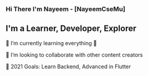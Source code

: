 ### Hi There I'm Nayeem - [NayeemCseMu]

## I'm a Learner, Developer, Explorer
🌱 I’m currently learning everything 🤣

👯 I’m looking to collaborate with other content creators

🥅 2021 Goals: Learn Backend, Advanced in Flutter
